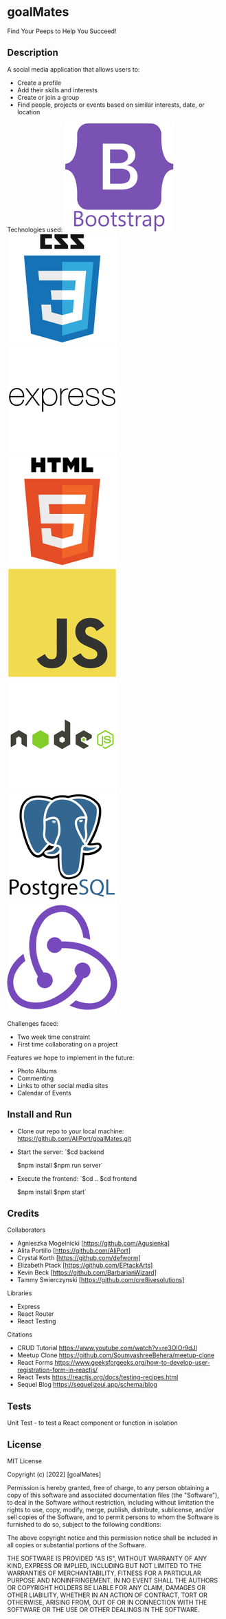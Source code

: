 # goalMates

Find Your Peeps to Help You Succeed!


## Description

A social media application that allows users to:
* Create a profile
* Add their skills and interests
* Create or join a group
* Find people, projects or events based on similar interests, date, or location

Technologies used:
 [![bootstrap](https://raw.githubusercontent.com/devicons/devicon/master/icons/bootstrap/bootstrap-plain-wordmark.svg)](https://getbootstrap.com)[![css3](https://raw.githubusercontent.com/devicons/devicon/master/icons/css3/css3-original-wordmark.svg) ](https://www.w3schools.com/css/)[![express](https://raw.githubusercontent.com/devicons/devicon/master/icons/express/express-original-wordmark.svg) ](https://expressjs.com)[![html5](https://raw.githubusercontent.com/devicons/devicon/master/icons/html5/html5-original-wordmark.svg) ](https://www.w3.org/html/)[![javascript](https://raw.githubusercontent.com/devicons/devicon/master/icons/javascript/javascript-original.svg) ](https://developer.mozilla.org/en-US/docs/Web/JavaScript)[![nodejs](https://raw.githubusercontent.com/devicons/devicon/master/icons/nodejs/nodejs-original-wordmark.svg) ](https://nodejs.org)[![postgresql](https://raw.githubusercontent.com/devicons/devicon/master/icons/postgresql/postgresql-original-wordmark.svg) ](https://www.postgresql.org)[![redux](https://raw.githubusercontent.com/devicons/devicon/master/icons/redux/redux-original.svg)](https://redux.js.org)

Challenges faced:
* Two week time constraint
* First time collaborating on a project

Features we hope to implement in the future:
* Photo Albums
* Commenting
* Links to other social media sites
* Calendar of Events

## Install and Run

* Clone our repo to your local machine:
https://github.com/AliPort/goalMates.git

* Start the server:
  `$cd backend

   $npm install
   $npm run server`

* Execute the frontend:
  `$cd ..
   $cd frontend

   $npm install
   $npm start`
    



## Credits

Collaborators

* Agnieszka Mogelnicki [https://github.com/Agusienka]
* Alita Portillo [https://github.com/AliPort]
* Crystal Korth [https://github.com/defworm]
* Elizabeth Ptack [https://github.com/EPtackArts]
* Kevin Beck [https://github.com/BarbarianWizard]
* Tammy Swierczynski [https://github.com/cre8ivesolutions]

Libraries
* Express
* React Router
* React Testing

Citations
* CRUD Tutorial https://www.youtube.com/watch?v=re3OIOr9dJI
* Meetup Clone  https://github.com/SoumyashreeBehera/meetup-clone
* React Forms   https://www.geeksforgeeks.org/how-to-develop-user-registration-form-in-reactjs/ 
* React Tests   https://reactjs.org/docs/testing-recipes.html
* Sequel Blog   https://sequelizeui.app/schema/blog


## Tests

Unit Test - to test a React component or function in isolation 

## License

MIT License

Copyright (c) [2022] [goalMates]

Permission is hereby granted, free of charge, to any person obtaining a copy
of this software and associated documentation files (the "Software"), to deal
in the Software without restriction, including without limitation the rights
to use, copy, modify, merge, publish, distribute, sublicense, and/or sell
copies of the Software, and to permit persons to whom the Software is
furnished to do so, subject to the following conditions:

The above copyright notice and this permission notice shall be included in all
copies or substantial portions of the Software.

THE SOFTWARE IS PROVIDED "AS IS", WITHOUT WARRANTY OF ANY KIND, EXPRESS OR
IMPLIED, INCLUDING BUT NOT LIMITED TO THE WARRANTIES OF MERCHANTABILITY,
FITNESS FOR A PARTICULAR PURPOSE AND NONINFRINGEMENT. IN NO EVENT SHALL THE
AUTHORS OR COPYRIGHT HOLDERS BE LIABLE FOR ANY CLAIM, DAMAGES OR OTHER
LIABILITY, WHETHER IN AN ACTION OF CONTRACT, TORT OR OTHERWISE, ARISING FROM,
OUT OF OR IN CONNECTION WITH THE SOFTWARE OR THE USE OR OTHER DEALINGS IN THE
SOFTWARE.


